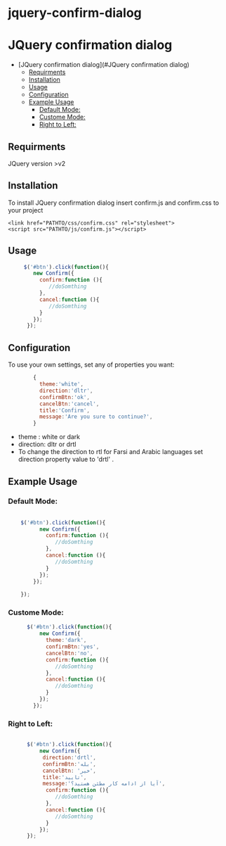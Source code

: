 # jquery-confirm-dialog
# JQuery confirmation dialog

- [JQuery confirmation dialog](#JQuery confirmation dialog)
  * [Requirments](#Requirments)
  * [Installation](#installation)
  * [Usage](#usage)
  * [Configuration](#configuration)
  * [Example Usage](#example-usage)
    + [Default Mode:](#default-mode)
    + [Custome Mode:](#Custome-mode)
	+ [Right to Left:](#right-to-left)
	
## Requirments

   JQuery version >v2
  
## Installation

 To install JQuery confirmation dialog insert confirm.js and confirm.css to your project

    <link href="PATHTO/css/confirm.css" rel="stylesheet">
    <script src="PATHTO/js/confirm.js"></script>



## Usage
```js
     $('#btn').click(function(){
        new Confirm({
          confirm:function (){
             //doSomthing
          },
          cancel:function (){
             //doSomthing
          }
        });
      });

```
## Configuration

To use your own settings, set any of properties you want:
```js
        {
          theme:'white',
          direction:'dltr',
          confirmBtn:'ok',
          cancelBtn:'cancel',
          title:'Confirm',
          message:'Are you sure to continue?',
        }

```
* theme : white or dark
* direction: dltr or drtl
* To change the direction to rtl for Farsi and Arabic languages set direction property value to 'drtl' .
## Example Usage
### Default Mode:

```js
    
	$('#btn').click(function(){
          new Confirm({
            confirm:function (){
               //doSomthing
            },
            cancel:function (){
               //doSomthing
            }
          });
        });
    
    });
```
### Custome Mode:

```js
      $('#btn').click(function(){
          new Confirm({
            theme:'dark',
            confirmBtn:'yes',
            cancelBtn:'no',
            confirm:function (){
               //doSomthing
            },
            cancel:function (){
               //doSomthing
            }
          });
        });
```

### Right to Left:

```js

      $('#btn').click(function(){
          new Confirm({
           direction:'drtl',
           confirmBtn:'بله',
           cancelBtn: 'خیر',
           title:'تایید',
           message:'آیا از ادامه کار مطئن هستید؟',
            confirm:function (){
               //doSomthing
            },
            cancel:function (){
               //doSomthing
            }
          });
      });
		
